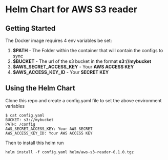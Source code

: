 # Helm Chart for AWS S3 reader

## Getting Started

The Docker image requires 4 env variables be set:
1. **$PATH** - The Folder within the container that will contain the configs to sync
2. **$BUCKET** - The url of the s3 bucket in the format **s3://mybucket**
3. **$AWS_SECRET_ACCESS_KEY** - Your **AWS ACCESS KEY**
4. **$AWS_ACCESS_KEY_ID** - Your **SECRET KEY**

## Using the Helm Chart

Clone this repo and create a config.yaml file to set the above environment variables

```
$ cat config.yaml
BUCKET: s3://mybucket
PATH: /config
AWS_SECRET_ACCESS_KEY: Your AWS SECRET
AWS_ACCESS_KEY_ID: Your AWS ACCESS KEY
```
Then to install this helm run
```
helm install -f config.yaml helm/aws-s3-reader-0.1.0.tgz
```
